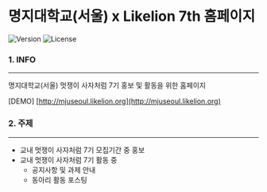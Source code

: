 명지대학교(서울) x Likelion 7th 홈페이지
========================================

![Version](https://img.shields.io/badge/Version-2.1.0-green.svg) ![License](https://img.shields.io/badge/License-MIT-brightgreen.svg)

### 1. INFO

---

명지대학교(서울) 멋쟁이 사자처럼 7기 홍보 및 활동을 위한 홈페이지

[DEMO] [http://mjuseoul.likelion.org](http://mjuseoul.likelion.org)

### 2. 주제

---

-	교내 멋쟁이 사자처럼 7기 모집기간 중 홍보
-	교내 멋쟁이 사자처럼 7기 활동 중
	-	공지사항 및 과제 안내
	-	동아리 활동 포스팅
